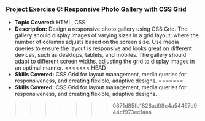 ### Project Exercise 6: Responsive Photo Gallery with CSS Grid

- **Topic Covered:** HTML, CSS
- **Description:** Design a responsive photo gallery using CSS Grid. The gallery should display images of varying sizes in a grid layout, where the number of columns adjusts based on the screen size. Use media queries to ensure the layout is responsive and looks great on different devices, such as desktops, tablets, and mobiles. The gallery should adapt to different screen widths, adjusting the grid to display images in an optimal manner.
<<<<<<< HEAD
- **Skills Covered:** CSS Grid for layout management, media queries for responsiveness, and creating flexible, adaptive designs.
=======
- **Skills Covered:** CSS Grid for layout management, media queries for responsiveness, and creating flexible, adaptive designs.
>>>>>>> 0871d85fb1828ad08c4a54467d944cf973ec1aaa
